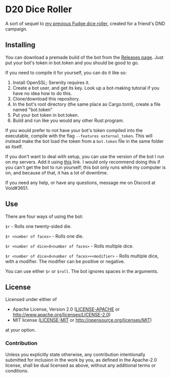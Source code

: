 # D20 Dice Roller
A sort of sequel to [my previous Fudge dice roller](https://github.com/devvoid/fudge_dice_roller), created for a friend's DND campaign.

## Installing
You can download a premade build of the bot from the [Releases page](https://github.com/devvoid/d20_dice_roller/releases). Just put your bot's token in bot.token and you should be good to go.

If you need to compile it for yourself, you can do it like so:

1. Install OpenSSL; Serenity requires it.
2. Create a bot user, and get its key. Look up a bot-making tutorial if you have no idea how to do this.
3. Clone/download this repository.
4. In the bot's root directory (the same place as Cargo.toml), create a file named "bot.token"
5. Put your bot token in bot.token.
6. Build and run like you would any other Rust program.

If you would prefer to not have your bot's token compiled into the executable, compile with the flag `--features external_token`. This will instead make the bot load the token from a `bot.token` file in the same folder as itself.

If you don't want to deal with setup, you can use the version of the bot I run on my servers. Add it using [this](https://discordapp.com/oauth2/authorize?&client_id=440710365072982026&scope=bot&permissions=0) link. I would only recommend doing this if you can't get the bot to run yourself; this bot only runs while my computer is on, and because of that, it has a lot of downtime.

If you need any help, or have any questions, message me on Discord at Void#3651.

## Use

There are four ways of using the bot:

`$r` - Rolls one twenty-sided die.

`$r <number of faces>` - Rolls one die.

`$r <number of dice>d<number of faces>` - Rolls multiple dice.

`$r <number of dice>d<number of faces>+<modifier>` - Rolls multiple dice, with a modifier. The modifier can be positive or negative.

You can use either `$r` or `$roll`. The bot ignores spaces in the arguments.

## License

Licensed under either of

 * Apache License, Version 2.0 ([LICENSE-APACHE](LICENSE-APACHE) or http://www.apache.org/licenses/LICENSE-2.0)
 * MIT license ([LICENSE-MIT](LICENSE-MIT) or http://opensource.org/licenses/MIT)

at your option.

### Contribution

Unless you explicitly state otherwise, any contribution intentionally submitted
for inclusion in the work by you, as defined in the Apache-2.0 license, shall be dual licensed as above, without any
additional terms or conditions.
